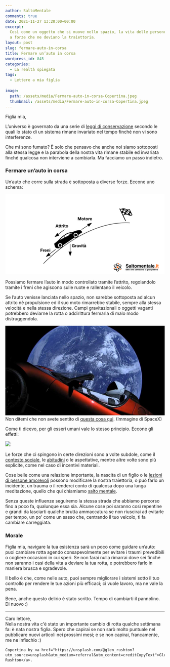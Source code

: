 ```yaml
---
author: SaltoMentale
comments: true
date: 2021-11-27 13:20:00+00:00
excerpt:
  Così come un oggetto che si muove nello spazio, la vita delle persone è soggetta
  a forze che ne deviano la traiettoria.
layout: post
slug: fermare-auto-in-corsa
title: Fermare un’auto in corsa
wordpress_id: 845
categories:
  - La realtà spiegata
tags:
  - Lettere a mia figlia

image:
  path: /assets/media/Fermare-auto-in-corsa-Copertina.jpeg
  thumbnail: /assets/media/Fermare-auto-in-corsa-Copertina.jpeg
---
```


Figlia mia,

L’universo è governato da una serie di [leggi di conservazione](https://it.wikipedia.org/wiki/Legge_di_conservazione) secondo le quali lo stato di un sistema rimane invariato nel tempo finché non vi sono interferenze.

Che mi sono fumato? È solo che pensavo che anche noi siamo sottoposti alla stessa legge e la parabola della nostra vita rimane stabile ed invariata finché qualcosa non interviene a cambiarla. Ma facciamo un passo indietro.

### Fermare un’auto in corsa

Un’auto che corre sulla strada è sottoposta a diverse forze. Eccone uno schema:

![](/assets/media/Fermare-unauto-in-corsa.png)

Possiamo fermare l’auto in modo controllato tramite l’attrito, regolandolo tramite i freni che agiscono sulle ruote e rallentano il veicolo.

Se l’auto venisse lanciata nello spazio, non sarebbe sottoposta ad alcun attrito nè propulsione ed il suo moto rimarrebbe stabile, sempre alla stessa velocità e nella stessa direzione. Campi gravitazionali o oggetti vaganti potrebbero deviarne la rotta o addirittura fermarla di malo modo distruggendola.

![](/assets/media/see-the-tesla-roadster-in-space-from-all-angles.jpeg)Non ditemi che non avete sentito di [questa cosa qui](https://www.ilpost.it/2018/02/08/orbita-tesla-roadster-spazio/). (Immagine di SpaceX)

Come ti dicevo, per gli esseri umani vale lo stesso principio. Eccone gli effetti:

![](/assets/media/Fermare-unauto-in-corsa-–-1.png)

Le forze che ci spingono in certe direzioni sono a volte subdole, come il [contesto sociale](/il-giusto-lo-sbagliato-ed-il-contesto-sociale/), le [abitudini](/decisioni-e-abitudini/) o le aspettative, mentre altre volte sono più esplicite, come nel caso di incentivi materiali.

Cose belle come una relazione importante, la nascita di un figlio o le [lezioni di persone amorevoli](/lezioni-nonni/) possono modificare la nostra traiettoria, o può farlo un incidente, un trauma o il renderci conto di qualcosa dopo una lunga meditazione, quello che qui chiamiamo [salto mentale](/cose-un-salto-mentale/).

Senza queste influenze seguiremo la stessa strada che abbiamo percorso fino a poco fa, qualunque essa sia. Alcune cose poi saranno così repentine e grandi da lasciarti qualche brutta ammaccatura se non riuscirai ad evitarle per tempo, un po’ come un sasso che, centrando il tuo veicolo, ti fa cambiare carreggiata.

### Morale

Figlia mia, navigare la tua esistenza sarà un poco come guidare un’auto: puoi cambiare rotta agendo consapevolmente per evitare i traumi prevedibili o cogliere occasioni in cui speri. Se non farai nulla rimarrai dove sei finché non saranno i casi della vita a deviare la tua rotta, e potrebbero farlo in maniera brusca e sgradevole.

Il bello è che, come nelle auto, puoi sempre migliorare i sistemi sotto il tuo controllo per rendere le tue azioni più efficaci; ci vuole lavoro, ma ne vale la pena.

Bene, anche questo delirio è stato scritto. Tempo di cambiarti il pannolino. Di nuovo :)

---

Caro lettore,  
Nella nostra vita c'è stato un importante cambio di rotta qualche settimana fa: è nata nostra figlia. Spero che capirai se non sarò molto puntuale nel pubblicare nuovi articoli nei prossimi mesi; e se non capirai, francamente, me ne infischio :)

    Copertina by <a href="https://unsplash.com/@glen_rushton?utm_source=unsplash&utm_medium=referral&utm_content=creditCopyText">Glen Rushton</a>.
